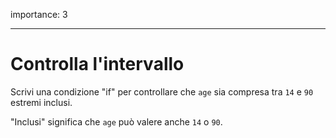importance: 3

---

# Controlla l'intervallo

Scrivi una condizione "if" per controllare che `age` sia compresa tra `14` e `90` estremi inclusi.

"Inclusi" significa che `age` può valere anche `14` o `90`.
